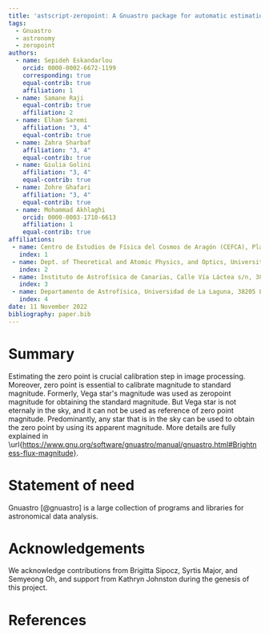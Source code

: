 ```yaml
---
title: 'astscript-zeropoint: A Gnuastro package for automatic estimation of zeropoint in astronomical imaging'
tags:
  - Gnuastro
  - astronomy
  - zeropoint
authors:
  - name: Sepideh Eskandarlou
    orcid: 0000-0002-6672-1199
    corresponding: true
    equal-contrib: true
    affiliation: 1
  - name: Samane Raji
    equal-contrib: true
    affiliation: 2
  - name: Elham Saremi
    affiliation: "3, 4"
    equal-contrib: true
  - name: Zahra Sharbaf
    affiliation: "3, 4"
    equal-contrib: true
  - name: Giulia Golini
    affiliation: "3, 4"
    equal-contrib: true
  - name: Zohre Ghafari
    affiliation: "3, 4"
    equal-contrib: true
  - name: Mohammad Akhlaghi
    orcid: 0000-0003-1710-6613
    affiliation: 1
    equal-contrib: true
affiliations:
 - name: Centro de Estudios de Física del Cosmos de Aragón (CEFCA), Plaza San Juan 1, 44001 Teruel, Spain
   index: 1
 - name: Dept. of Theoretical and Atomic Physics, and Optics, University of Valladolid, Spain
   index: 2
 - name: Instituto de Astrofísica de Canarias, Calle Vía Láctea s/n, 38205 La Laguna, Spain
   index: 3
 - name: Departamento de Astrofísica, Universidad de La Laguna, 38205 La Laguna, Spain
   index: 4
date: 11 November 2022
bibliography: paper.bib
---
```






# Summary

Estimating the zero point is crucial calibration step in image processing.
Moreover, zero point is essential to calibrate magnitude to standard magnitude.
Formerly, Vega star's magnitude was used as zeropoint magnitude for obtaining the standard magnitude.
But Vega star is not eternaly in the sky, and it can not be used as reference of zero point magnitude.
Predominantly, any star that is in the sky can be used to obtain the zero point by using its apparent magnitude.
More details are fully explained in \url{https://www.gnu.org/software/gnuastro/manual/gnuastro.html#Brightness-flux-magnitude}.



# Statement of need

Gnuastro [@gnuastro] is a large collection of programs and libraries
for astronomical data analysis.





# Acknowledgements

We acknowledge contributions from Brigitta Sipocz, Syrtis Major, and Semyeong
Oh, and support from Kathryn Johnston during the genesis of this project.





# References
